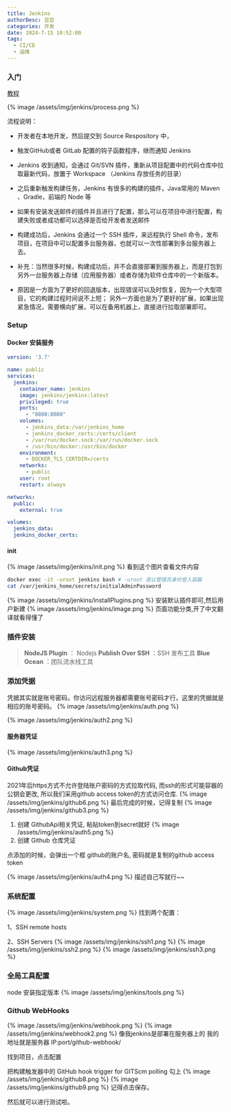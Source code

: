 ```yaml
---
title: Jenkins
authorDesc: 豆豆
categories: 开发
date: 2024-7-15 10:52:00
tags: 
  - CI/CD
  - 运维
---
```


### 入门
[教程](https://juejin.cn/post/7127302949797101604)

{%  image /assets/img/jenkins/process.png %}

流程说明：

* 开发者在本地开发，然后提交到 Source Respository 中，

* 触发GitHub或者 GitLab 配置的钩子函数程序，继而通知 Jenkins

* Jenkins 收到通知，会通过 Git/SVN 插件，重新从项目配置中的代码仓库中拉取最新代码，放置于 Workspace （Jenkins 存放任务的目录）

* 之后重新触发构建任务，Jenkins 有很多的构建的插件，Java常用的 Maven 、Gradle，前端的 Node 等

* 如果有安装发送邮件的插件并且进行了配置，那么可以在项目中进行配置，构建失败或者成功都可以选择是否给开发者发送邮件

* 构建成功后，Jenkins 会通过一个 SSH 插件，来远程执行 Shell 命令，发布项目，在项目中可以配置多台服务器，也就可以一次性部署到多台服务器上去。

* 补充：当然很多时候，构建成功后，并不会直接部署到服务器上，而是打包到另外一台服务器上存储（应用服务器）或者存储为软件仓库中的一个新版本。

* 原因是一方面为了更好的回退版本，出现错误可以及时恢复，因为一个大型项目，它的构建过程时间说不上短；
另外一方面也是为了更好的扩展，如果出现紧急情况，需要横向扩展，可以在备用机器上，直接进行拉取部署即可。

###  Setup
#### Docker 安装服务
``` docker-compose.yml
version: '3.7'

name: public
services:
  jenkins:
    container_name: jenkins
    image: jenkins/jenkins:latest
    privileged: true 
    ports:
      - "8080:8080"
    volumes:
      - jenkins_data:/var/jenkins_home
      - jenkins_docker_certs:/certs/client
      - /var/run/docker.sock:/var/run/docker.sock
      - /usr/bin/docker:/usr/bin/docker
    environment:
      - DOCKER_TLS_CERTDIR=/certs
    networks:
      - public
    user: root
    restart: always

networks:
  public:
    external: true

volumes:
  jenkins_data: 
  jenkins_docker_certs:
```

#### init 

{%  image /assets/img/jenkins/init.png %}
看到这个图片查看文件内容
``` bash
docker exec -it -uroot jenkins bash # -uroot 是以管理员身份登入容器
cat /var/jenkins_home/secrets/initialAdminPassword
```
{%  image /assets/img/jenkins/installPlugins.png %}
安装默认插件即可,然后用户新建
{%  image /assets/img/jenkins/image.png %}
页面功能分类,开了中文翻译就看得懂了

### 插件安装

> **NodeJS Plugin** ： Nodejs
> **Publish Over SSH** ：SSH 发布工具
> **Blue Ocean** ：团队流水线工具

### 添加凭据
凭据其实就是账号密码，你访问远程服务器都需要账号密码才行，这里的凭据就是相应的账号密码。
{%  image /assets/img/jenkins/auth.png %}

{%  image /assets/img/jenkins/auth2.png %}
#### 服务器凭证
{%  image /assets/img/jenkins/auth3.png %}
#### Github凭证
2021年后https方式不允许登陆账户密码的方式拉取代码, 而ssh的形式可能容器的公钥会更改, 所以我们采用github access token的方式访问仓库.
{%  image /assets/img/jenkins/github6.png %}
最后完成的时候，记得复制
{%  image /assets/img/jenkins/github3.png %}
1. 创建 GithubApi相关凭证, 粘贴token到secret就好
{%  image /assets/img/jenkins/auth5.png %}
2. 创建 Github 仓库凭证

点添加的时候，会弹出一个框 github的账户名, 密码就是复制的github access token

{%  image /assets/img/jenkins/auth4.png %}
描述自己写就行~~

### 系统配置
{%  image /assets/img/jenkins/system.png %}
找到两个配置：

1、SSH remote hosts

2、SSH Servers
{%  image /assets/img/jenkins/ssh1.png %}
{%  image /assets/img/jenkins/ssh2.png %}
{%  image /assets/img/jenkins/ssh3.png %}

### 全局工具配置
node 安装指定版本
{%  image /assets/img/jenkins/tools.png %}

### Github WebHooks
{%  image /assets/img/jenkins/webhook.png %}
{%  image /assets/img/jenkins/webhook2.png %}
像我jenkins是部署在服务器上的 我的 地址就是服务器 IP:port/github-webhook/

找到项目，点击配置

把构建触发器中的 GitHub hook trigger for GITScm polling 勾上
{%  image /assets/img/jenkins/github8.png %}
{%  image /assets/img/jenkins/github9.png %}
记得点击保存。

然后就可以进行测试啦。

